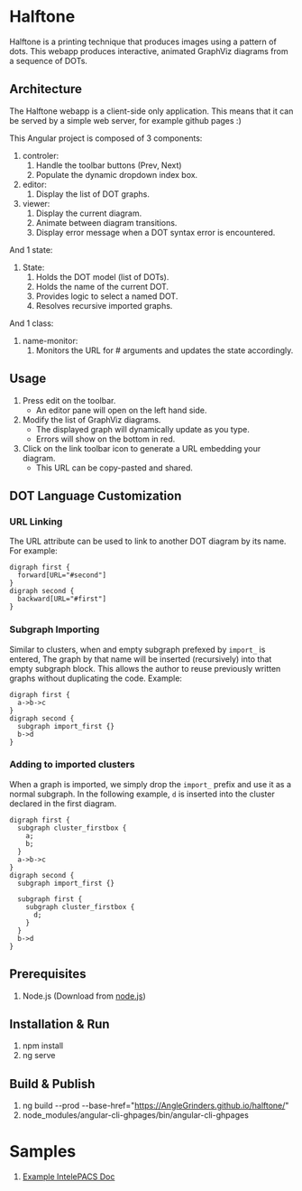 # Halftone
Halftone is a printing technique that produces images using a pattern of dots.
This webapp produces interactive, animated GraphViz diagrams from a sequence of DOTs.

## Architecture
The Halftone webapp is a client-side only application.
This means that it can be served by a simple web server, for example github pages :)

This Angular project is composed of 3 components:
1. controler: 
    1. Handle the toolbar buttons (Prev, Next)
    2. Populate the dynamic dropdown index box.
2. editor:
    1. Display the list of DOT graphs.
3. viewer:
    1. Display the current diagram.
    2. Animate between diagram transitions.
    3. Display error message when a DOT syntax error is encountered.
    
And 1 state:
1. State:
    1. Holds the DOT model (list of DOTs).
    2. Holds the name of the current DOT.
    3. Provides logic to select a named DOT.
    4. Resolves recursive imported graphs.
    
And 1 class:
1. name-monitor:
    1. Monitors the URL for # arguments and updates the state accordingly.

## Usage
1. Press edit on the toolbar.
    * An editor pane will open on the left hand side.
2. Modify the list of GraphViz diagrams.
    * The displayed graph will dynamically update as you type.
    * Errors will show on the bottom in red.
3. Click on the link toolbar icon to generate a URL embedding your diagram.
    * This URL can be copy-pasted and shared.

## DOT Language Customization
### URL Linking
The URL attribute can be used to link to another DOT diagram by its name. For example:
```
digraph first {
  forward[URL="#second"]
}
digraph second {
  backward[URL="#first"]
}
```

### Subgraph Importing
Similar to clusters, when and empty subgraph prefexed by `import_` is entered,
The graph by that name will be inserted (recursively) into that empty subgraph block.
This allows the author to reuse previously written graphs without duplicating the code.
Example: 
```
digraph first {
  a->b->c
}
digraph second {
  subgraph import_first {}
  b->d
}
```
### Adding to imported clusters
When a graph is imported, we simply drop the `import_` prefix and use it as a normal subgraph.
In the following example, `d` is inserted into the cluster declared in the first diagram.
```
digraph first {
  subgraph cluster_firstbox {
    a;
    b;
  }
  a->b->c
}
digraph second {
  subgraph import_first {}
  
  subgraph first {
    subgraph cluster_firstbox {
      d;
    }
  }
  b->d
}
```
## Prerequisites
1. Node.js (Download from [node.js](https://nodejs.org/en/download/))

## Installation & Run
1. npm install
2. ng serve

## Build & Publish
1. ng build --prod --base-href="https://AngleGrinders.github.io/halftone/"
2. node_modules/angular-cli-ghpages/bin/angular-cli-ghpages

# Samples
1. [Example IntelePACS Doc](https://anglegrinders.github.io/halftone/#dots=digraph%20overview%20%7B%0A%20%20rankdir%3DLR%0A%20%20node%5Bstyle%3Dfilled%5D%0A%20%20subgraph%20cluster_pipeline%20%7B%0Alabel%3DIntelePACS%0A%20%20%20%20LDS%5BURL%3D%22%23lds%22%5D%0A%20%20%20%20DMS%5BURL%3D%22%23dms%22%5D%0Aimage_server%5BURL%3D%22%23image_server%22%5D%0A%20%20%20%20UMDB%5BURL%3D%22%23umdb%22%5D%0A%20%20%20%20AutoRoute%5BURL%3D%22%23autoroute%22%5D%0A%20%20%20%20AutoMove%5BURL%3D%22%23automove%22%5D%0A%20%20%20%20%0A%20%20%7D%0A%20%20%20%20scanner%20-%3E%20image_server%20-%3E%20LDS%20-%3E%20%7B%20AutoRoute%20UMDB%20AutoMove%20DMS%7D%0A%20%20%20%20UMDB-%3EDMS%0A%0A%7D%0A%0Adigraph%20image_server%20%7B%0A%20%20rankdir%3DLR%0A%20%20node%5Bstyle%3Dfilled%5D%0A%20%20subgraph%20cluster_pipeline%20%7B%0Alabel%3DIntelePACS%0A%20%20%20%20LDS%5BURL%3D%22%23lds%22%5D%0A%20%20%20%20DMS%5BURL%3D%22%23dms%22%5D%0Aimage_server%5BURL%3D%22%23image_server%22%5D%0A%20%20%20%20UMDB%5BURL%3D%22%23umdb%22%5D%0A%20%20%20%20AutoRoute%5BURL%3D%22%23autoroute%22%5D%0A%20%20%20%20AutoMove%5BURL%3D%22%23automove%22%5D%0A%20%20%20%20%0A%20%20%7D%0A%20%20%20%20scanner%20-%3E%20image_server%20-%3E%20LDS%20-%3E%20%7B%20AutoRoute%20UMDB%20AutoMove%20DMS%7D%0A%20%20%20%20UMDB-%3EDMS%0A%0Asubgraph%20cluster_FAQ%20%7B%0A%20%20faq1%5Blabel%3D%22Association%20Rejected%22%20URL%3D%22%23image_server_faq1%22%5D%0A%20%20faq2%5Blabel%3D%22Too%20slow%22%20URL%3D%22%23image_server_faq2%22%5D%0A%20%20faq3%5Blabel%3D%22Load%20Balancing%22%5D%0A%20%20faq4%5Blabel%3D%22...%22%5D%0A%7D%0Aimage_server-%3E%7B%20faq1%20faq2%20faq3%20faq4%20%7D%0A%7D%0A%0Adigraph%20image_server_faq1%20%7B%0A%20%20rankdir%3DLR%0A%20%20node%5Bstyle%3Dfilled%5D%0A%20%20subgraph%20cluster_pipeline%20%7B%0Alabel%3DIntelePACS%0A%20%20%20%20LDS%5BURL%3D%22%23lds%22%5D%0A%20%20%20%20DMS%5BURL%3D%22%23dms%22%5D%0Aimage_server%5BURL%3D%22%23image_server%22%5D%0A%20%20%20%20UMDB%5BURL%3D%22%23umdb%22%5D%0A%20%20%20%20AutoRoute%5BURL%3D%22%23autoroute%22%5D%0A%20%20%20%20AutoMove%5BURL%3D%22%23automove%22%5D%0A%20%20%7D%0A%20%20%20%20scanner%20-%3E%20image_server%20-%3E%20LDS%20-%3E%20%7B%20AutoRoute%20UMDB%20AutoMove%20DMS%7D%0A%20%20%20%20UMDB-%3EDMS%0A%0Asubgraph%20cluster_FAQ%20%7B%0A%20%20faq1%5Blabel%3D%22Association%20Rejected%22%20URL%3D%22%23image_server_faq1%22%5D%0A%20%20faq2%5Blabel%3D%22Too%20slow%22%20URL%3D%22%23image_server_faq2%22%5D%0A%20%20faq3%5Blabel%3D%22Load%20Balancing%22%5D%0A%20%20faq4%5Blabel%3D%22...%22%5D%0A%7D%0Aimage_server-%3E%7B%20faq1%20faq2%20faq3%20faq4%20%7D%0A%0Aans1%5Bshape%3Dbox%20label%3D%22Image%20server%20%0AANSWER%20%23%201%0A%0AThis%20service%20is%20performing%20the%20initial%20image%20ingestion%0A%0ALogs%3A%20%2Fvar%2Flog%2FPACS%2Fimage_server%0A%0ALink%20to%20training%20slide%3A%20Image%20Server%20training%20%22%5D%0Afaq1-%3Eans1%0A%7D%0A%0Adigraph%20image_server_faq2%20%7B%0A%20%20rankdir%3DLR%0A%20%20node%5Bstyle%3Dfilled%5D%0A%20%20subgraph%20cluster_pipeline%20%7B%0Alabel%3DIntelePACS%0A%20%20%20%20LDS%5BURL%3D%22%23lds%22%5D%0A%20%20%20%20DMS%5BURL%3D%22%23dms%22%5D%0Aimage_server%5BURL%3D%22%23image_server%22%5D%0A%20%20%20%20UMDB%5BURL%3D%22%23umdb%22%5D%0A%20%20%20%20AutoRoute%5BURL%3D%22%23autoroute%22%5D%0A%20%20%20%20AutoMove%5BURL%3D%22%23automove%22%5D%0A%20%20%7D%0A%20%20%20%20scanner%20-%3E%20image_server%20-%3E%20LDS%20-%3E%20%7B%20AutoRoute%20UMDB%20AutoMove%20DMS%7D%0A%20%20%20%20UMDB-%3EDMS%0A%0Asubgraph%20cluster_FAQ%20%7B%0A%20%20faq1%5Blabel%3D%22Association%20Rejected%22%20URL%3D%22%23image_server_faq1%22%5D%0A%20%20faq2%5Blabel%3D%22Too%20slow%22%20URL%3D%22%23image_server_faq2%22%5D%0A%20%20faq3%5Blabel%3D%22Load%20Balancing%22%5D%0A%20%20faq4%5Blabel%3D%22...%22%5D%0A%7D%0Aimage_server-%3E%7B%20faq1%20faq2%20faq3%20faq4%20%7D%0A%0Aans2%5Bshape%3Dbox%20label%3D%22Image%20server%20%0AANSWER%20%23%202%0AThis%20service%20is%20performing%20the%20initial%20image%20ingestion%0ALogs%3A%20%2Fvar%2Flog%2FPACS%2Fimage_server%0ALink%20to%20training%20slide%3A%20Image%20Server%20training%20%22%5D%0Afaq2-%3Eans2%0A%7D%0A%0A%0A%0Adigraph%20lds%20%7B%0A%20%20rankdir%3DLR%0A%20%20node%5Bstyle%3Dfilled%5D%0A%20%20subgraph%20cluster_pipeline%20%7B%0Alabel%3DIntelePACS%0A%20%20%20%20LDS%5BURL%3D%22%23lds%22%5D%0A%20%20%20%20DMS%5BURL%3D%22%23dms%22%5D%0Aimage_server%5BURL%3D%22%23image_server%22%5D%0A%20%20%20%20UMDB%5BURL%3D%22%23umdb%22%5D%0A%20%20%20%20AutoRoute%5BURL%3D%22%23autoroute%22%5D%0A%20%20%20%20AutoMove%5BURL%3D%22%23automove%22%5D%0A%20%20%20%20%0A%20%20%7D%0A%20%20%20%20scanner%20-%3E%20image_server%20-%3E%20LDS%20-%3E%20%7B%20AutoRoute%20UMDB%20AutoMove%20DMS%7D%0A%20%20%20%20UMDB-%3EDMS%0A%0Asubgraph%20cluster_FAQ%20%7B%0A%20%20faq1%5Blabel%3D%22Ingestion%20Failure%22%20URL%3D%22%23lds_faq1%22%5D%0A%20%20faq2%5Blabel%3D%22Bloat%22%20URL%3D%22%23lds_faq2%22%5D%0A%20%20faq3%5Blabel%3D%22...%22%5D%0A%7D%0ALDS-%3E%7B%20faq1%20faq2%20faq3%20%20%7D%0A%7D%0A%0Adigraph%20lds_faq1%20%7B%0A%20%20rankdir%3DLR%0A%20%20node%5Bstyle%3Dfilled%5D%0A%20%20subgraph%20cluster_pipeline%20%7B%0Alabel%3DIntelePACS%0A%20%20%20%20LDS%5BURL%3D%22%23lds%22%5D%0A%20%20%20%20DMS%5BURL%3D%22%23dms%22%5D%0Aimage_server%5BURL%3D%22%23image_server%22%5D%0A%20%20%20%20UMDB%5BURL%3D%22%23umdb%22%5D%0A%20%20%20%20AutoRoute%5BURL%3D%22%23autoroute%22%5D%0A%20%20%20%20AutoMove%5BURL%3D%22%23automove%22%5D%0A%20%20%20%20%0A%20%20%7D%0A%20%20%20%20scanner%20-%3E%20image_server%20-%3E%20LDS%20-%3E%20%7B%20AutoRoute%20UMDB%20AutoMove%20DMS%7D%0A%20%20%20%20UMDB-%3EDMS%0A%0Asubgraph%20cluster_FAQ%20%7B%0A%20%20faq1%5Blabel%3D%22Ingestion%20Failure%22%20URL%3D%22%23lds_faq1%22%5D%0A%20%20faq2%5Blabel%3D%22Bloat%22%20URL%3D%22%23lds_faq2%22%5D%0A%20%20faq3%5Blabel%3D%22...%22%5D%0A%7D%0ALDS-%3E%7B%20faq1%20faq2%20faq3%20%20%7D%0A%0Aans1%5Bshape%3Dbox%20label%3D%22LDS%20%0AANSWER%20%23%201%20%22%5D%0Afaq1-%3Eans1%0A%7D%0A%0Adigraph%20lds_faq2%20%7B%0A%20%20rankdir%3DLR%0A%20%20node%5Bstyle%3Dfilled%5D%0A%20%20subgraph%20cluster_pipeline%20%7B%0Alabel%3DIntelePACS%0A%20%20%20%20LDS%5BURL%3D%22%23lds%22%5D%0A%20%20%20%20DMS%5BURL%3D%22%23dms%22%5D%0Aimage_server%5BURL%3D%22%23image_server%22%5D%0A%20%20%20%20UMDB%5BURL%3D%22%23umdb%22%5D%0A%20%20%20%20AutoRoute%5BURL%3D%22%23autoroute%22%5D%0A%20%20%20%20AutoMove%5BURL%3D%22%23automove%22%5D%0A%20%20%20%20%0A%20%20%7D%0A%20%20%20%20scanner%20-%3E%20image_server%20-%3E%20LDS%20-%3E%20%7B%20AutoRoute%20UMDB%20AutoMove%20DMS%7D%0A%20%20%20%20UMDB-%3EDMS%0A%0Asubgraph%20cluster_FAQ%20%7B%0A%20%20faq1%5Blabel%3D%22Ingestion%20Failure%22%20URL%3D%22%23lds_faq1%22%5D%0A%20%20faq2%5Blabel%3D%22Bloat%22%20URL%3D%22%23lds_faq2%22%5D%0A%20%20faq3%5Blabel%3D%22...%22%5D%0A%7D%0ALDS-%3E%7B%20faq1%20faq2%20faq3%20%20%7D%0A%0Aans2%5Bshape%3Dbox%20label%3D%22LDS%20%0AANSWER%20%23%202%20%22%5D%0Afaq2-%3Eans2%0A%7D)
